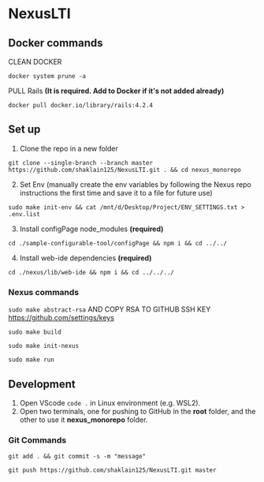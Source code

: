# NexusLTI

## Docker commands

CLEAN DOCKER

```
docker system prune -a
```

PULL Rails **(It is required. Add to Docker if it's not added already)**

```
docker pull docker.io/library/rails:4.2.4
```

## Set up

1. Clone the repo in a new folder

```
git clone --single-branch --branch master https://github.com/shaklain125/NexusLTI.git . && cd nexus_monorepo
```

2. Set Env (manually create the env variables by following the Nexus repo instructions the first time and save it to a file for future use)

```
sudo make init-env && cat /mnt/d/Desktop/Project/ENV_SETTINGS.txt > .env.list
```

3. Install configPage node_modules **(required)**

```
cd ./sample-configurable-tool/configPage && npm i && cd ../../
```

4. Install web-ide dependencies **(required)**

```
cd ./nexus/lib/web-ide && npm i && cd ../../../
```

### Nexus commands

`sudo make abstract-rsa` AND COPY RSA TO GITHUB SSH KEY https://github.com/settings/keys

`sudo make build`

`sudo make init-nexus`

`sudo make run`

## Development

1. Open VScode `code .` in Linux environment (e.g. WSL2).
2. Open two terminals, one for pushing to GitHub in the **root** folder, and the other to use it **nexus_monorepo** folder.

### Git Commands

`git add . && git commit -s -m "message"`

`git push https://github.com/shaklain125/NexusLTI.git master`
